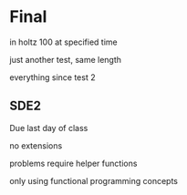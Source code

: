 # Final

in holtz 100 at specified time

just another test, same length 

everything since test 2

## SDE2

Due last day of class

no extensions

problems require helper functions

only using functional programming concepts

